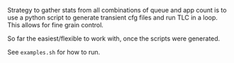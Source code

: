 Strategy to gather stats from all combinations of queue and app count is to use a python script to generate transient cfg files and run TLC in a loop. This allows for fine grain control.

So far the easiest/flexible to work with, once the scripts were generated.

See `examples.sh` for how to run.